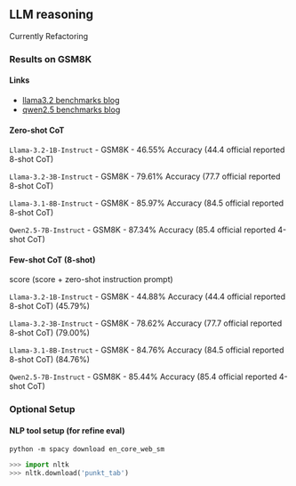 ## LLM reasoning

Currently Refactoring

### Results on GSM8K

#### Links

- [llama3.2 benchmarks blog](https://ai.meta.com/blog/llama-3-2-connect-2024-vision-edge-mobile-devices/)
- [qwen2.5 benchmarks blog](https://qwenlm.github.io/blog/qwen2.5-llm/#qwen25-7b-performance)

#### Zero-shot CoT

`Llama-3.2-1B-Instruct` - GSM8K - 46.55% Accuracy (44.4 official reported 8-shot CoT)

`Llama-3.2-3B-Instruct` - GSM8K - 79.61% Accuracy (77.7 official reported 8-shot CoT)

`Llama-3.1-8B-Instruct` - GSM8K - 85.97% Accuracy (84.5 official reported 8-shot CoT)

`Qwen2.5-7B-Instruct` - GSM8K - 87.34% Accuracy (85.4 official reported 4-shot CoT)

#### Few-shot CoT (8-shot)

score (score + zero-shot instruction prompt)

`Llama-3.2-1B-Instruct` - GSM8K - 44.88% Accuracy (44.4 official reported 8-shot CoT) (45.79%)

`Llama-3.2-3B-Instruct` - GSM8K - 78.62% Accuracy (77.7 official reported 8-shot CoT) (79.00%)

`Llama-3.1-8B-Instruct` - GSM8K - 84.76% Accuracy (84.5 official reported 8-shot CoT) (84.76%)

`Qwen2.5-7B-Instruct` - GSM8K - 85.44% Accuracy (85.4 official reported 4-shot CoT)

### Optional Setup

#### NLP tool setup (for refine eval)

`python -m spacy download en_core_web_sm`

```python
>>> import nltk
>>> nltk.download('punkt_tab')
```

